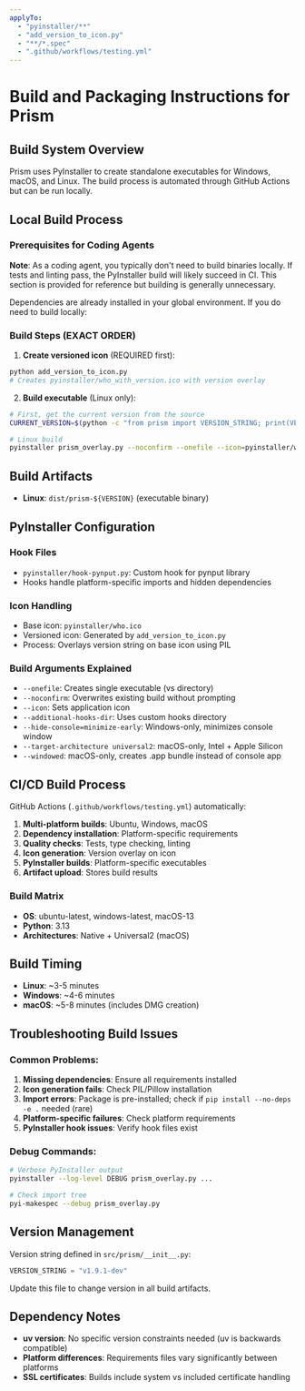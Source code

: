 ```yaml
---
applyTo:
  - "pyinstaller/**"
  - "add_version_to_icon.py"
  - "**/*.spec"
  - ".github/workflows/testing.yml"
---
```


# Build and Packaging Instructions for Prism

## Build System Overview
Prism uses PyInstaller to create standalone executables for Windows, macOS, and Linux. The build process is automated through GitHub Actions but can be run locally.

## Local Build Process

### Prerequisites for Coding Agents
**Note**: As a coding agent, you typically don't need to build binaries locally. If tests and linting pass, the PyInstaller build will likely succeed in CI. This section is provided for reference but building is generally unnecessary.

Dependencies are already installed in your global environment. If you do need to build locally:

### Build Steps (EXACT ORDER)

1. **Create versioned icon** (REQUIRED first):
```bash
python add_version_to_icon.py
# Creates pyinstaller/who_with_version.ico with version overlay
```

2. **Build executable** (Linux only):
```bash
# First, get the current version from the source
CURRENT_VERSION=$(python -c "from prism import VERSION_STRING; print(VERSION_STRING)")

# Linux build
pyinstaller prism_overlay.py --noconfirm --onefile --icon=pyinstaller/who_with_version.ico --name "prism-${CURRENT_VERSION}" --additional-hooks-dir=pyinstaller
```

## Build Artifacts
- **Linux**: `dist/prism-${VERSION}` (executable binary)

## PyInstaller Configuration

### Hook Files
- `pyinstaller/hook-pynput.py`: Custom hook for pynput library
- Hooks handle platform-specific imports and hidden dependencies

### Icon Handling
- Base icon: `pyinstaller/who.ico`
- Versioned icon: Generated by `add_version_to_icon.py`
- Process: Overlays version string on base icon using PIL

### Build Arguments Explained
- `--onefile`: Creates single executable (vs directory)
- `--noconfirm`: Overwrites existing build without prompting
- `--icon`: Sets application icon
- `--additional-hooks-dir`: Uses custom hooks directory
- `--hide-console=minimize-early`: Windows-only, minimizes console window
- `--target-architecture universal2`: macOS-only, Intel + Apple Silicon
- `--windowed`: macOS-only, creates .app bundle instead of console app

## CI/CD Build Process
GitHub Actions (`.github/workflows/testing.yml`) automatically:

1. **Multi-platform builds**: Ubuntu, Windows, macOS
2. **Dependency installation**: Platform-specific requirements
3. **Quality checks**: Tests, type checking, linting
4. **Icon generation**: Version overlay on icon
5. **PyInstaller builds**: Platform-specific executables
6. **Artifact upload**: Stores build results

### Build Matrix
- **OS**: ubuntu-latest, windows-latest, macOS-13
- **Python**: 3.13
- **Architectures**: Native + Universal2 (macOS)

## Build Timing
- **Linux**: ~3-5 minutes
- **Windows**: ~4-6 minutes  
- **macOS**: ~5-8 minutes (includes DMG creation)

## Troubleshooting Build Issues

### Common Problems:
1. **Missing dependencies**: Ensure all requirements installed
2. **Icon generation fails**: Check PIL/Pillow installation
3. **Import errors**: Package is pre-installed; check if `pip install --no-deps -e .` needed (rare)
4. **Platform-specific failures**: Check platform requirements
5. **PyInstaller hook issues**: Verify hook files exist

### Debug Commands:
```bash
# Verbose PyInstaller output
pyinstaller --log-level DEBUG prism_overlay.py ...

# Check import tree
pyi-makespec --debug prism_overlay.py
```

## Version Management
Version string defined in `src/prism/__init__.py`:
```python
VERSION_STRING = "v1.9.1-dev"
```

Update this file to change version in all build artifacts.

## Dependency Notes
- **uv version**: No specific version constraints needed (uv is backwards compatible)
- **Platform differences**: Requirements files vary significantly between platforms
- **SSL certificates**: Builds include system vs included certificate handling